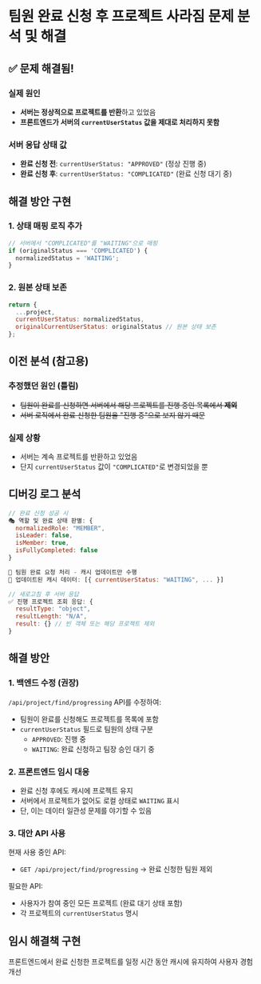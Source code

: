 # 팀원 완료 신청 후 프로젝트 사라짐 문제 분석 및 해결

## ✅ 문제 해결됨!

### 실제 원인
- **서버는 정상적으로 프로젝트를 반환**하고 있었음
- **프론트엔드가 서버의 `currentUserStatus` 값을 제대로 처리하지 못함**

### 서버 응답 상태 값
- **완료 신청 전**: `currentUserStatus: "APPROVED"` (정상 진행 중)
- **완료 신청 후**: `currentUserStatus: "COMPLICATED"` (완료 신청 대기 중)

## 해결 방안 구현

### 1. 상태 매핑 로직 추가
```javascript
// 서버에서 "COMPLICATED"를 "WAITING"으로 매핑
if (originalStatus === 'COMPLICATED') {
  normalizedStatus = 'WAITING';
}
```

### 2. 원본 상태 보존
```javascript
return {
  ...project,
  currentUserStatus: normalizedStatus,
  originalCurrentUserStatus: originalStatus // 원본 상태 보존
};
```

## 이전 분석 (참고용)

### 추정했던 원인 (틀림)
- ~~팀원이 완료를 신청하면 서버에서 해당 프로젝트를 진행 중인 목록에서 **제외**~~
- ~~서버 로직에서 완료 신청한 팀원을 "진행 중"으로 보지 않기 때문~~

### 실제 상황
- 서버는 계속 프로젝트를 반환하고 있었음
- 단지 `currentUserStatus` 값이 `"COMPLICATED"`로 변경되었을 뿐

## 디버깅 로그 분석

```javascript
// 완료 신청 성공 시
🎭 역할 및 완료 상태 판별: {
  normalizedRole: "MEMBER",
  isLeader: false,
  isMember: true,
  isFullyCompleted: false
}

👥 팀원 완료 요청 처리 - 캐시 업데이트만 수행
💾 업데이트된 캐시 데이터: [{ currentUserStatus: "WAITING", ... }]

// 새로고침 후 서버 응답
✅ 진행 프로젝트 조회 응답: {
  resultType: "object",
  resultLength: "N/A",
  result: {} // 빈 객체 또는 해당 프로젝트 제외
}
```

## 해결 방안

### 1. 백엔드 수정 (권장)
`/api/project/find/progressing` API를 수정하여:
- 팀원이 완료를 신청해도 프로젝트를 목록에 포함
- `currentUserStatus` 필드로 팀원의 상태 구분
  - `APPROVED`: 진행 중
  - `WAITING`: 완료 신청하고 팀장 승인 대기 중

### 2. 프론트엔드 임시 대응
- 완료 신청 후에도 캐시에 프로젝트 유지
- 서버에서 프로젝트가 없어도 로컬 상태로 `WAITING` 표시
- 단, 이는 데이터 일관성 문제를 야기할 수 있음

### 3. 대안 API 사용
현재 사용 중인 API:
- `GET /api/project/find/progressing` → 완료 신청한 팀원 제외

필요한 API:
- 사용자가 참여 중인 모든 프로젝트 (완료 대기 상태 포함)
- 각 프로젝트의 `currentUserStatus` 명시

## 임시 해결책 구현
프론트엔드에서 완료 신청한 프로젝트를 일정 시간 동안 캐시에 유지하여 사용자 경험 개선